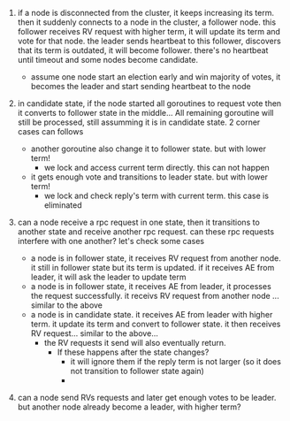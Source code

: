1. if a node is disconnected from the cluster, it keeps increasing its term. then it suddenly connects to a node in the cluster, a follower node. this follower receives RV request with higher term, it will update its term and vote for that node. the leader sends heartbeat to this follower, discovers that its term is outdated, it will become follower. there's no heartbeat until timeout and some nodes become candidate.
    - assume one node start an election early and win majority of votes, it becomes the leader and start sending heartbeat to the node
    
2. in candidate state, if the node started all goroutines to request vote then it converts to follower state in the middle... All remaining goroutine will still be processed, still assumming it is in candidate state. 2 corner cases can follows
    - another goroutine also change it to follower state. but with lower term!
        * we lock and access current term directly. this can not happen
    - it gets enough vote and transitions to leader state. but with lower term!
        * we lock and check reply's term with current term. this case is eliminated

3. can a node receive a rpc request in one state, then it transitions to another state and receive another rpc request. can these rpc requests interfere with one another? let's check some cases
    - a node is in follower state, it receives RV request from another node. it still in follower state but its term is updated. if it receives AE from leader, it will ask the leader to update term
    - a node is in follower state, it receives AE from leader, it processes the request successfully. it receivs RV request from another node ... similar to the above
    - a node is in candidate state. it receives AE from leader with higher term. it update its term and convert to follower state. it then receives RV request... similar to the above...   
        * the RV requests it send will also eventually return. 
            - If these happens after the state changes?
                - it will ignore them if the reply term is not larger (so it does not transition to follower state again)
                - 


4. can a node send RVs requests and later get enough votes to be leader. but another node already become a leader, with higher term?
